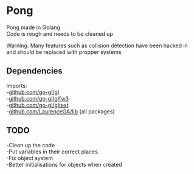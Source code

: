 # Pong
Pong made in Golang  
Code is rough and needs to be cleaned up  

Warning: Many features such as collision detection have been hacked in and should be replaced with propper systems

## Dependencies
Imports:  
-[github.com/go-gl/gl](https://github.com/go-gl/gl)  
-[github.com/go-gl/glfw3](https://github.com/go-gl/glfw3)  
-[github.com/go-gl/gltext](https://github.com/go-gl/gltext)  
-[github.com/LaurenceGA/lib](https://github.com/LaurenceGA/lib) (all packages)

## TODO
-Clean up the code  
-Put variables in their correct places.  
-Fix object system  
-Better initialisations for objects when created  
